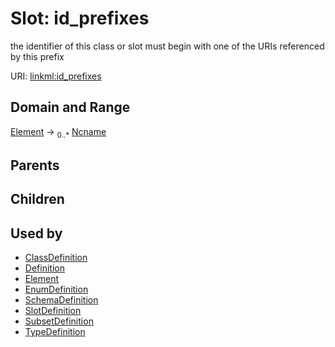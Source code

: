 
# Slot: id_prefixes


the identifier of this class or slot must begin with one of the URIs referenced by this prefix

URI: [linkml:id_prefixes](https://w3id.org/linkml/id_prefixes)


## Domain and Range

[Element](Element.md) &#8594;  <sub>0..*</sub> [Ncname](types/Ncname.md)

## Parents


## Children


## Used by

 * [ClassDefinition](ClassDefinition.md)
 * [Definition](Definition.md)
 * [Element](Element.md)
 * [EnumDefinition](EnumDefinition.md)
 * [SchemaDefinition](SchemaDefinition.md)
 * [SlotDefinition](SlotDefinition.md)
 * [SubsetDefinition](SubsetDefinition.md)
 * [TypeDefinition](TypeDefinition.md)

